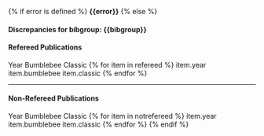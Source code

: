 {% if error is defined %}
**{{error}}**
{% else %}
#### Discrepancies for bibgroup: {{bibgroup}}
#### Refereed Publications
Year Bumblebee Classic
{% for item in refereed %}
item.year item.bumblebee item.classic
{% endfor %}

----

#### Non-Refereed Publications
Year Bumblebee Classic
{% for item in notrefereed %}
item.year item.bumblebee item.classic
{% endfor %}
{% endif %}
